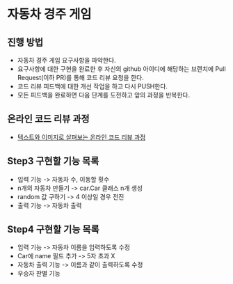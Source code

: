 # 자동차 경주 게임
## 진행 방법
* 자동차 경주 게임 요구사항을 파악한다.
* 요구사항에 대한 구현을 완료한 후 자신의 github 아이디에 해당하는 브랜치에 Pull Request(이하 PR)를 통해 코드 리뷰 요청을 한다.
* 코드 리뷰 피드백에 대한 개선 작업을 하고 다시 PUSH한다.
* 모든 피드백을 완료하면 다음 단계를 도전하고 앞의 과정을 반복한다.

## 온라인 코드 리뷰 과정
* [텍스트와 이미지로 살펴보는 온라인 코드 리뷰 과정](https://github.com/next-step/nextstep-docs/tree/master/codereview)

## Step3 구현할 기능 목록
* 입력 기능 -> 자동차 수, 이동할 횟수
* n개의 자동차 만들기 -> car.Car 클래스 n개 생성
* random 값 구하기 -> 4 이상일 경우 전진
* 출력 기능 -> 자동차 출력

## Step4 구현할 기능 목록
* 입력 기능 -> 자동차 이름을 입력하도록 수정
* Car에 name 필드 추가 -> 5자 초과 X
* 자동차 출력 기능 ->  이름과 같이 출력하도록 수정
* 우승자 판별 기능
